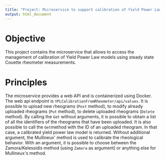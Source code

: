 ```yaml
---
title: "Project: Microservice to support calibration of Yield Power Law models using steady state Couette rheometer measurements"
output: html_document
---
```


Objective
===
This project contains the microservice that allows to access the management of calibration of Yield Power Law models using steady state Couette rheometer measurements.


Principles
===
The microservice provides a web API and is containerized using Docker. The web api endpoint is `YPLCalibrationFromRheometer/api/values`. It is possible to upload new rheograms 
(`Post` method), to modify already uploaded rheograms (`Put` method), to delete uploaded rheograms (`Delete` method). By calling the `Get` without arguments, 
it is possible to obtain a list of all the identifiers of the rheograms that have been uploaded. It is also possible 
to call the `Get`method with the ID of an uploaded rheogram. In that case, a calibrated yield power law model is returned.
Without additional argument, the Mullineux' method is used to calibrate the rheological behavior. With an argument, it is 
possible to choose between the Zamora/Kelessidis method (using `Zamora` as argument) or anything else for Mullineux's method.


